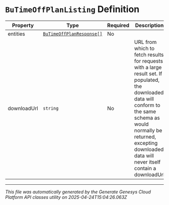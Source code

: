 # `BuTimeOffPlanListing` Definition

| Property | Type | Required | Description |
|----------|------|----------|-------------|
| entities | [`BuTimeOffPlanResponse[]`](butimeoffplanresponse-definition.md) | No |  |
| downloadUrl | `string` | No | URL from which to fetch results for requests with a large result set. If populated, the downloaded data will conform to the same schema as would normally be returned, excepting downloaded data will never itself contain a downloadUrl |

---

*This file was automatically generated by the Generate Genesys Cloud Platform API classes utility on 2025-04-24T15:04:26.063Z*